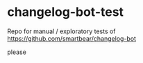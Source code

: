# changelog-bot-test
Repo for manual / exploratory tests of https://github.com/smartbear/changelog-bot

please
